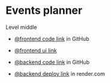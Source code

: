 # Events planner

Level middle

- [@frontend code link](https://github.com/oxananazaruk/events-app) in GitHub
- [@frontend ui link](https://github.com/vitejs/vite-plugin-react/blob/main/packages/plugin-react/README.md)

- [@backend code link](https://github.com/oxananazaruk/events-be) in GitHub
- [@backend deploy link](https://events-be-v7ja.onrender.com) in render.com

